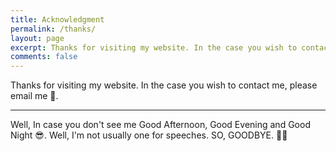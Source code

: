 ```yaml
---
title: Acknowledgment
permalink: /thanks/
layout: page
excerpt: Thanks for visiting my website. In the case you wish to contact me,  please email me. 
comments: false
---
```

Thanks for visiting my website. In the case you wish to contact me,  please email me 📧. 
<hr>

Well, In case you don't see me Good Afternoon, Good Evening and Good Night 😎.
Well, I'm not usually one for speeches. SO, GOODBYE. 👋🏽